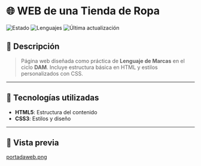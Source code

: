 # 🌐 WEB de una Tienda de Ropa

![Estado](https://img.shields.io/badge/Estado-En%20Desarrollo-yellow)
![Lenguajes](https://img.shields.io/github/languages/top/TU-USUARIO/NOMBRE-DEL-REPO)
![Última actualización](https://img.shields.io/github/last-commit/TU-USUARIO/NOMBRE-DEL-REPO)

## 📖 Descripción
  
> Página web diseñada como práctica de **Lenguaje de Marcas** en el ciclo **DAM**. Incluye estructura básica en HTML y estilos personalizados con CSS.

---

## 🚀 Tecnologías utilizadas
- **HTML5**: Estructura del contenido
- **CSS3**: Estilos y diseño

---

## 🎨 Vista previa

[portadaweb.png](https://github.com/VPWEB/Sport_Shop-test-page-/blob/main/portadaweb.png)

